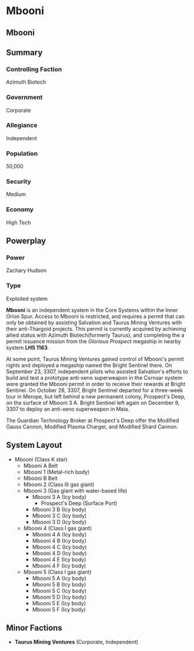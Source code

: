 # Mbooni
## Mbooni

		

## Summary

### Controlling Faction

Azimuth Biotech

### Government

Corporate

### Allegiance

Independent

### Population

50,000

### Security

Medium

### Economy

High Tech

## Powerplay

### Power

Zachary Hudson

### Type

Exploited system

**Mbooni** is an independent system in the Core Systems within the Inner Orion Spur. Access to Mbooni is restricted, and requires a permit that can only be obtained by assisting Salvation and Taurus Mining Ventures with their anti-Thargoid projects. This permit is currently acquired by achieving allied status with Azimuth Biotech(formerly Taurus), and completing the a permit issuance mission from the *Glorious Prospect* megaship in nearby system **LHS 1163**.

At some point, Taurus Mining Ventures gained control of Mbooni's permit rights and deployed a megaship named the Bright Sentinel there. On September 23, 3307, independent pilots who assisted Salvation's efforts to build and test a prototype anti-xeno superweapon in the Cornsar system were granted the Mbooni permit in order to receive their rewards at Bright Sentinel. On October 28, 3307, Bright Sentinel departed for a three-week tour in Merope, but left behind a new permanent colony, Prospect's Deep, on the surface of Mbooni 3 A. Bright Sentinel left again on December 9, 3307 to deploy an anti-xeno superweapon in Maia.

The Guardian Technology Broker at Prospect's Deep offer the Modified Gauss Cannon, Modified Plasma Charger, and Modified Shard Cannon.

## System Layout

- Mbooni (Class K star)
    - Mbooni A Belt
    - Mbooni 1 (Metal-rich body)
    - Mbooni B Belt
    - Mbooni 2 (Class III gas giant)
    - Mbooni 3 (Gas giant with water-based life)
        - Mbooni 3 A (Icy body)
            - Prospect's Deep (Surface Port)
        - Mbooni 3 B (Icy body)
        - Mbooni 3 C (Icy body)
        - Mbooni 3 D (Icy body)
    - Mbooni 4 (Class I gas giant)
        - Mbooni 4 A (Icy body)
        - Mbooni 4 B (Icy body)
        - Mbooni 4 C (Icy body)
        - Mbooni 4 D (Icy body)
        - Mbooni 4 E (Icy body)
        - Mbooni 4 F (Icy body)
    - Mbooni 5 (Class I gas giant)
        - Mbooni 5 A (Icy body)
        - Mbooni 5 B (Icy body)
        - Mbooni 5 C (Icy body)
        - Mbooni 5 D (Icy body)
        - Mbooni 5 E (Icy body)
        - Mbooni 5 F (Icy body)

## Minor Factions

- **Taurus Mining Ventures** (Corporate, Independent)